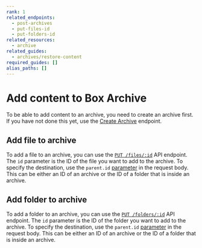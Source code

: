 ```yaml
---
rank: 1
related_endpoints:
  - post-archives
  - put-files-id
  - put-folders-id
related_resources:
  - archive
related_guides:
  - archives/restore-content
required_guides: []
alias_paths: []
---
```


# Add content to Box Archive

To be able to add content to an archive, you need to create an archive first. If you
have not done this yet, use the [Create Archive][Create Archive] endpoint.

## Add file to archive

To add a file to an archive, you can use the [`PUT /files/:id`][Update file] API endpoint.
The `id` parameter is the ID of the file you want to add to the archive.
To specify the destination, use the `parent.id` [parameter][Update parent id of file] in the request body.
This can be either an ID of an archive or the ID of a folder that is inside an archive.

## Add folder to archive

To add a folder to an archive, you can use the [`PUT /folders/:id`][Update folder] API endpoint.
The `id` parameter is the ID of the folder you want to add to the archive.
To specify the destination, use the `parent.id` [parameter][Update parent id of folder] in the request body.
This can be either an ID of an archive or the ID of a folder that is inside an archive.

[Create Archive]: e://post-archives
[Update file]: e://put-files-id
[Update parent id of file]: https://developer.box.com/reference/put-files-id/#param-parent-id
[Update folder]: e://put-folders-id
[Update parent id of folder]: https://developer.box.com/reference/put-folders-id/#param-parent-id
